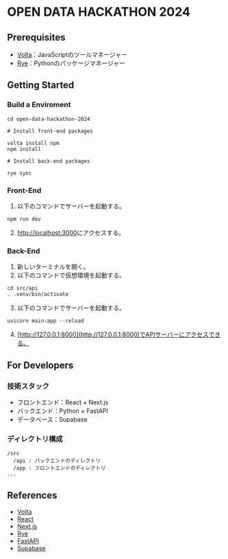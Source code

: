 # OPEN DATA HACKATHON 2024

## Prerequisites

- [Volta](https://docs.volta.sh/guide/getting-started)：JavaScriptのツールマネージャー
- [Rye](https://rye.astral.sh/)：Pythonのパッケージマネージャー

## Getting Started

### Build a Enviroment

```shell
cd open-data-hackathon-2024

# Install front-end packages

volta install npm
npm install

# Install back-end packages

rye sync
```

### Front-End

1. 以下のコマンドでサーバーを起動する。

```shell
npm run dev
```

2. [http://localhost:3000](http://localhost:3000)にアクセスする。

### Back-End

1. 新しいターミナルを開く。
2. 以下のコマンドで仮想環境を起動する。

```shell
cd src/api
. .venv/bin/activate
```

3. 以下のコマンドでサーバーを起動する。

```shell
uvicorn main:app --reload
```

4. [http://127.0.0.1:8000](http://127.0.0.1:8000)でAPIサーバーにアクセスできる。


## For Developers

### 技術スタック

- フロントエンド：React × Next.js
- バックエンド：Python × FastAPI
- データベース：Supabase

### ディレクトリ構成

```plaintext
/src
  /api : バックエンドのディレクトリ
  /app : フロントエンドのディレクトリ
...
```

## References

- [Volta](https://docs.volta.sh/guide/getting-started)
- [React](https://ja.react.dev/learn)
- [Next.js](https://nextjs.org/docs)
- [Rye](https://rye.astral.sh/)
- [FastAPI](https://fastapi.tiangolo.com/ja/)
- [Supabase](https://supabase.com/docs/guides/database/overview)
